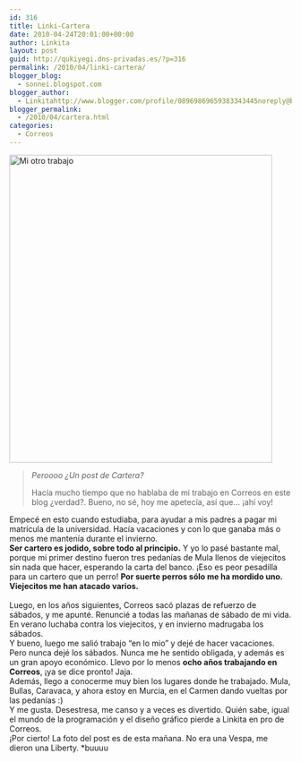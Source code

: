 ```yaml
---
id: 316
title: Linki-Cartera
date: 2010-04-24T20:01:00+00:00
author: Linkita
layout: post
guid: http://qukiyegi.dns-privadas.es/?p=316
permalink: /2010/04/linki-cartera/
blogger_blog:
  - sonnei.blogspot.com
blogger_author:
  - Linkitahttp://www.blogger.com/profile/08969869659383343445noreply@blogger.com
blogger_permalink:
  - /2010/04/cartera.html
categories:
  - Correos
---
```

[<img src="http://farm1.static.flickr.com/223/4549031366_2f11786884_o.png" width="469" height="550" alt="Mi otro trabajo" />](http://www.flickr.com/photos/linkita/4549031366/ "Mi otro trabajo by Linkita, on Flickr")  


> _Peroooo ¿Un post de Cartera?_</p>
Hacía mucho tiempo que no hablaba de mi trabajo en Correos en este blog ¿verdad?. Bueno, no sé, hoy me apetecía, así que&#8230; ¡ahí voy! 

<div>
  Empecé en esto cuando estudiaba, para ayudar a mis padres a pagar mi matrícula de la universidad. Hacía vacaciones y con lo que ganaba más o menos me mantenía durante el invierno.
</div>

<div>
  <b>Ser cartero es jodido, sobre todo al principio.</b> Y yo lo pasé bastante mal, porque mi primer destino fueron tres pedanías de Mula llenos de viejecitos sin nada que hacer, esperando la carta del banco. ¡Eso es peor pesadilla para un cartero que un perro! <b>Por suerte perros sólo me ha mordido uno. Viejecitos me han atacado varios.</b>
</div>

<div>
  <b><br /></b>Luego, en los años siguientes, Correos sacó plazas de refuerzo de sábados, y me apunté. Renuncié a todas las mañanas de sábado de mi vida. En verano luchaba contra los viejecitos, y en invierno madrugaba los sábados.
</div>

<div>
  Y bueno, luego me salió trabajo &#8220;en lo mio&#8221; y dejé de hacer vacaciones. Pero nunca dejé los sábados. Nunca me he sentido obligada, y además es un gran apoyo económico. Llevo por lo menos <b>ocho años trabajando en Correos</b>, ¡ya se dice pronto! Jaja.
</div>

<div>
  Además, llego a conocerme muy bien los lugares donde he trabajado. Mula, Bullas, Caravaca, y ahora estoy en Murcia, en el Carmen dando vueltas por las pedanías :)
</div>

<div>
  Y me gusta. Desestresa, me canso y a veces es divertido. Quién sabe, igual el mundo de la programación y el diseño gráfico pierde a Linkita en pro de Correos.
</div>

<div>
  ¡Por cierto! La foto del post es de esta mañana. No era una Vespa, me dieron una Liberty. *buuuu
</div>